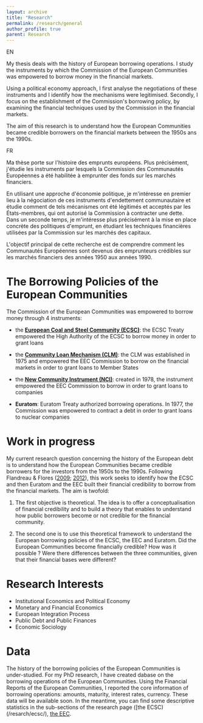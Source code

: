```yaml
---
layout: archive
title: "Research"
permalink: /research/general
author_profile: true
parent: Research
---
```


EN


  
My thesis deals with the history of European borrowing operations. I study the instruments by which the Commission of the European Communities was empowered to borrow money in the financial markets.


Using a political economy approach, I first analyse the negotiations of these instruments and I identify how the mechanisms were legitimised. Secondly, I focus on the establishment of the Commission's borrowing policy, by examining the financial techniques used by the Commission in the financial markets.


The aim of this research is to understand how the European Communities became credible borrowers on the financial markets between the 1950s ans the 1990s.



FR


Ma thèse porte sur l'histoire des emprunts européens. Plus précisément, j'étudie les instruments par lesquels la Commission des Communautés Européennes a été habilitée à emprunter des fonds sur les marchés financiers.


En utilisant une approche d'économie politique, je m'intéresse en premier lieu à la négociation de ces instruments d'endettement communautaire et étudie comment de tels mécanismes ont été légitimés et acceptés par les États-membres, qui ont autorisé la Commission à contracter une dette. Dans un seconde temps, je m'intéresse plus précisément à la mise en place concrète des politiques d'emprunt, en étudiant les techniques financières utilisées par la Commission sur les marchés des capitaux.


L'objectif principal de cette recherche est de comprendre comment les Communautés Européennes sont devenus des emprunteurs crédibles sur les marchés financiers des années 1950 aux années 1990.


The Borrowing Policies of the European Communities
===
The Commission of the European Communities was empowered to borrow money through 4 instruments:


- the [**European Coal and Steel Community (ECSC)**](/research/ecsc/): the ECSC Treaty empowered the High Authority of the ECSC to borrow money in order to grant loans

- the [**Community Loan Mechanism (CLM)**](/research/eec/): the CLM was established in 1975 and empowered the EEC Commission to borrow on the financial markets in order to grant loans to Member States
  
- the [**New Community Instrument (NCI)**](/research/eec/): created in 1978, the instrument empowered the EEC Commission to borrow in order to grant loans to companies
  
- **Euratom**: Euratom Treaty authorized borrowing operations. In 1977, the Commission was empowered to contract a debt in order to grant loans to nuclear companies



Work in progress
===
My current research question concerning the history of the European debt is to understand how the European Communities became credible borrowers for the investors from the 1950s to the 1990s. Following Flandreau & Flores ([2009](https://www.cambridge.org/core/journals/journal-of-economic-history/article/abs/bonds-and-brands-foundations-of-sovereign-debt-markets-18201830/9CB9400C2517D8183DC7C72390A5ABA8); [2012](https://academic.oup.com/ereh/article-abstract/16/4/356/463984)), this work seeks to identify how the ECSC and then Euratom and the EEC built their financial credibility to borrow from the financial markets. The aim is twofold:

1. The first objective is theoretical. The idea is to offer a conceptualisation of financial credibility and to build a theory that enables to understand how public borrowers become or not credible for the financial community.

2. The second one is to use this theoretical framework to understand the European borrowing policies of the ECSC, the EEC and Euratom. Did the European Communities become financially credible? How was it possible ? Were there differences between the three communities, given that their financial bases were different? 



Research Interests
======
* Institutional Economics and Political Economy
* Monetary and Financial Economics
* European Integration Process
* Public Debt and Public Finances
* Economic Sociology


Data
======
The history of the borrowing policies of the European Communities is under-studied. For my PhD research, I have created dabase on the borrowing operations of the European Communities. Using the Financial Reports of the European Communities, I reported the core information of borrowing operations: amounts, maturity, interest rates, currency. These data will be available soon. In the meantime, you can find some descriptive statistics in the sub-sections of the research page ([the ECSC)(/resarch/ecsc/), [the EEC](/research/eec/).
